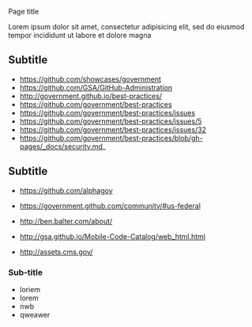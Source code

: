  Page title

Lorem ipsum dolor sit amet, consectetur adipisicing elit, sed do eiusmod tempor incididunt ut labore et dolore magna

## Subtitle

* https://github.com/showcases/government
* https://github.com/GSA/GitHub-Administration
* http://government.github.io/best-practices/
* https://github.com/government/best-practices
* https://github.com/government/best-practices/issues
* https://github.com/government/best-practices/issues/5
* https://github.com/government/best-practices/issues/32
* https://github.com/government/best-practices/blob/gh-pages/_docs/security.md_

## Subtitle

* https://github.com/alphagov
* https://government.github.com/community/#us-federal
* http://ben.balter.com/about/

* http://gsa.github.io/Mobile-Code-Catalog/web_html.html

* http://assets.cms.gov/

### Sub-title

* loriem
* lorem
* nwb
* qweawer

